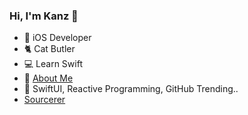 ### Hi, I'm Kanz 👋

- 📱 iOS Developer
- 🐈 Cat Butler
- 💻 Learn Swift
- 🔗 [About Me](https://kanz.dev)
- 🧐 SwiftUI, Reactive Programming, GitHub Trending..
- [Sourcerer](https://sourcerer.io/87kangsw)
